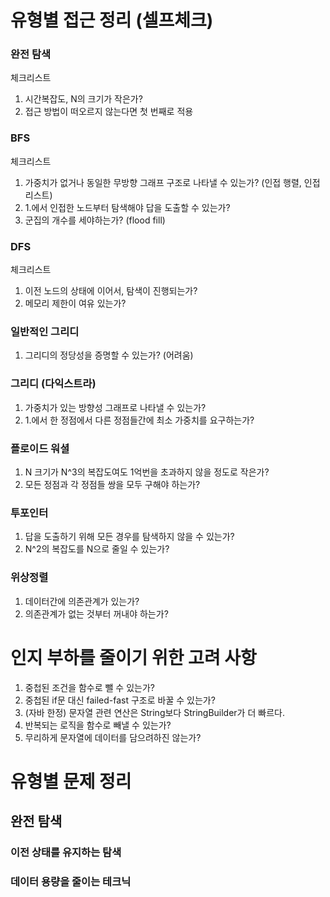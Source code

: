 # 유형별 접근 정리 (셀프체크)
### 완전 탐색
체크리스트
1. 시간복잡도, N의 크기가 작은가?
2. 접근 방법이 떠오르지 않는다면 첫 번째로 적용
### BFS
체크리스트
1. 가중치가 없거나 동일한 무방향 그래프 구조로 나타낼 수 있는가? (인접 행렬, 인접 리스트)
2. 1.에서 인접한 노드부터 탐색해야 답을 도출할 수 있는가?
3. 군집의 개수를 세야하는가? (flood fill)
### DFS
체크리스트
1. 이전 노드의 상태에 이어서, 탐색이 진행되는가?
2. 메모리 제한이 여유 있는가?
### 일반적인 그리디
1. 그리디의 정당성을 증명할 수 있는가? (어려움)
### 그리디 (다익스트라)
1. 가중치가 있는 방향성 그래프로 나타낼 수 있는가?
2. 1.에서 한 정점에서 다른 정점들간에 최소 가중치를 요구하는가?
### 플로이드 워셜
1. N 크기가 N^3의 복잡도여도 1억번을 초과하지 않을 정도로 작은가?
2. 모든 정점과 각 정점들 쌍을 모두 구해야 하는가?
### 투포인터
1. 답을 도출하기 위해 모든 경우를 탐색하지 않을 수 있는가?
2. N^2의 복잡도를 N으로 줄일 수 있는가?
### 위상정렬
1. 데이터간에 의존관계가 있는가?
2. 의존관계가 없는 것부터 꺼내야 하는가?

# 인지 부하를 줄이기 위한 고려 사항
1. 중첩된 조건을 함수로 뺄 수 있는가?
2. 중첩된 if문 대신 failed-fast 구조로 바꿀 수 있는가?
3. (자바 한정) 문자열 관련 연산은 String보다 StringBuilder가 더 빠르다.
4. 반복되는 로직을 함수로 빼낼 수 있는가?
5. 무리하게 문자열에 데이터를 담으려하진 않는가?
# 유형별 문제 정리
## 완전 탐색
### 이전 상태를 유지하는 탐색
### 데이터 용량을 줄이는 테크닉